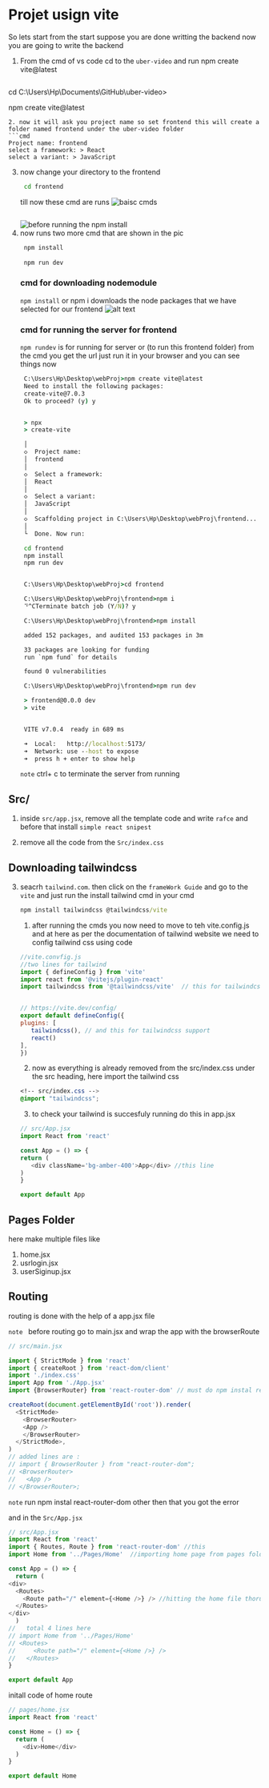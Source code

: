 # Projet usign vite 

So lets start from the start suppose you are done writting the backend now you are going to write the backend 
1. From the cmd of vs code cd to the `uber-video` and run npm create vite@latest
   ```cmd 
cd C:\Users\Hp\Documents\GitHub\uber-video> 

npm create vite@latest
   ```
2. now it will ask you project name so set frontend this will create a folder named frontend under the uber-video folder 
```cmd
Project name: frontend 
select a framework: > React 
select a variant: > JavaScript  
```
3. now change your directory to the frontend 
   ```cmd 
    cd frontend 
   ```
   till now these cmd are runs 
   ![baisc cmds](Images/basicCmd.png)
   ```cmd 

   ```
   ![before running the npm install](Images/beforeInstall.png)
4. now runs two more cmd that are shown in the pic 
   ```cmd 
    npm install 
    
    npm run dev
   ```
   ### cmd for downloading nodemodule 
   `npm install` or npm i downloads the node packages that we have selected for our frontend 
   ![alt text](Images/fileInstall.png)
   ### cmd for running the server for frontend 
   `npm rundev` is for running for server or (to run this frontend folder)
   from the cmd you get the url just run it in your browser and you can see things now 
   ```cmd 
    C:\Users\Hp\Desktop\webProj>npm create vite@latest
    Need to install the following packages:
    create-vite@7.0.3
    Ok to proceed? (y) y


    > npx
    > create-vite

    │
    ◇  Project name:
    │  frontend
    │
    ◇  Select a framework:
    │  React
    │
    ◇  Select a variant:
    │  JavaScript
    │
    ◇  Scaffolding project in C:\Users\Hp\Desktop\webProj\frontend...
    │
    └  Done. Now run:

    cd frontend    
    npm install    
    npm run dev


    C:\Users\Hp\Desktop\webProj>cd frontend 

    C:\Users\Hp\Desktop\webProj\frontend>npm i      
    ⠙^CTerminate batch job (Y/N)? y

    C:\Users\Hp\Desktop\webProj\frontend>npm install

    added 152 packages, and audited 153 packages in 3m

    33 packages are looking for funding
    run `npm fund` for details

    found 0 vulnerabilities

    C:\Users\Hp\Desktop\webProj\frontend>npm run dev

    > frontend@0.0.0 dev
    > vite


    VITE v7.0.4  ready in 689 ms

    ➜  Local:   http://localhost:5173/
    ➜  Network: use --host to expose
    ➜  press h + enter to show help

   ```
   `note` ctrl+ c to terminate the server from running  


## Src/ 
1. inside `src/app.jsx`, remove all the template code and write `rafce` and before that install `simple react snipest` 

2. remove all the code from the `Src/index.css`

## Downloading tailwindcss
3. seacrh `tailwind.com`. then click on the `frameWork Guide` and go to the `vite` and just run the install tailwind cmd in your cmd 
   ```cmd
   npm install tailwindcss @tailwindcss/vite

   ```
      1. after running the cmds you now need to move to teh vite.config.js and at here as per the documentation of tailwind website we need to config tailwind css using code
      ```js
      //vite.convfig.js
      //two lines for tailwind
      import { defineConfig } from 'vite'
      import react from '@vitejs/plugin-react'
      import tailwindcss from '@tailwindcss/vite'  // this for tailwindcss support


      // https://vite.dev/config/
      export default defineConfig({
      plugins: [
         tailwindcss(), // and this for tailwindcss support
         react()
      ],
      })

      ```
      2. now as everything is already removed from the src/index.css under the src heading, here import the tailwind css
      ```css
      <!-- src/index.css -->
      @import "tailwindcss";

      ```

      3. to check your tailwind is succesfuly running do this in app.jsx
      ```js 
      // src/App.jsx
      import React from 'react'

      const App = () => {
      return (
         <div className='bg-amber-400'>App</div> //this line 
      )
      }

      export default App

      ```

## Pages Folder

here make multiple files like

1. home.jsx
2. usrlogin.jsx
3. userSiginup.jsx

## Routing

routing is done with the help of a app.jsx file

`note ` before routing go to main.jsx and wrap the app with the browserRoute

```js
// src/main.jsx

import { StrictMode } from 'react'
import { createRoot } from 'react-dom/client'
import './index.css'
import App from './App.jsx'
import {BrowserRouter} from 'react-router-dom' // must do npm instal react-router-dom

createRoot(document.getElementById('root')).render(
  <StrictMode>
    <BrowserRouter>
    <App />
    </BrowserRouter>
  </StrictMode>,
)
// added lines are :
// import { BrowserRouter } from "react-router-dom";
// <BrowserRouter>
//   <App />
// </BrowserRouter>;
```
`note` run npm instal react-router-dom other then that you got the error 

and in the `Src/App.jsx`

```js
// src/App.jsx
import React from 'react'
import { Routes, Route } from 'react-router-dom' //this 
import Home from '../Pages/Home'  //importing home page from pages folder 

const App = () => {
  return (
<div>
  <Routes>                        
    <Route path="/" element={<Home />} /> //hitting the home file thorugh UrlPath /
  </Routes>
</div>
  )
//   total 4 lines here 
// import Home from '../Pages/Home' 
// <Routes>                        
//     <Route path="/" element={<Home />} /> 
//   </Routes>
}

export default App
```
initall code of home route 
```js 
// pages/home.jsx
import React from 'react'

const Home = () => {
  return (
    <div>Home</div>
  )
}

export default Home
```

